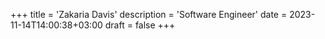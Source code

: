 +++
title = 'Zakaria Davis'
description = 'Software Engineer'
date = 2023-11-14T14:00:38+03:00
draft = false
+++